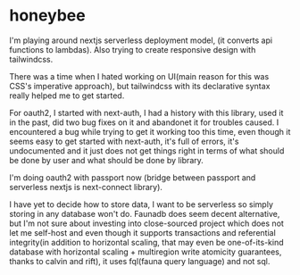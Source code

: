 # honeybee

I'm playing around nextjs serverless deployment model, (it converts api functions to lambdas). Also trying to create responsive design with tailwindcss.

There was a time when I hated working on UI(main reason for this was CSS's imperative approach),
but tailwindcss with its declarative syntax really helped me to get started.

For oauth2, I started with next-auth, I had a history with this library, used it in the past, did two bug fixes on it and abandonet it for troubles caused. 
I encountered a bug while trying to get it working too this time, even though it seems easy to get started with next-auth, it's full of errors, it's undocumented
and it just does not get things right in terms of what should be done by user and what should be done by library.

I'm doing oauth2 with passport now (bridge between passport and serverless nextjs is next-connect library).

I have yet to decide how to store data, I want to be serverless so simply storing in any database won't do. Faunadb does seem decent alternative,
but I'm not sure about investing into close-sourced project which does not let me self-host and even though it supports transactions and referential integrity(in addition to horizontal scaling, that may even be one-of-its-kind database with horizontal scaling + multiregion write atomicity guarantees, thanks to calvin and rift),
it uses fql(fauna query language) and not sql.
